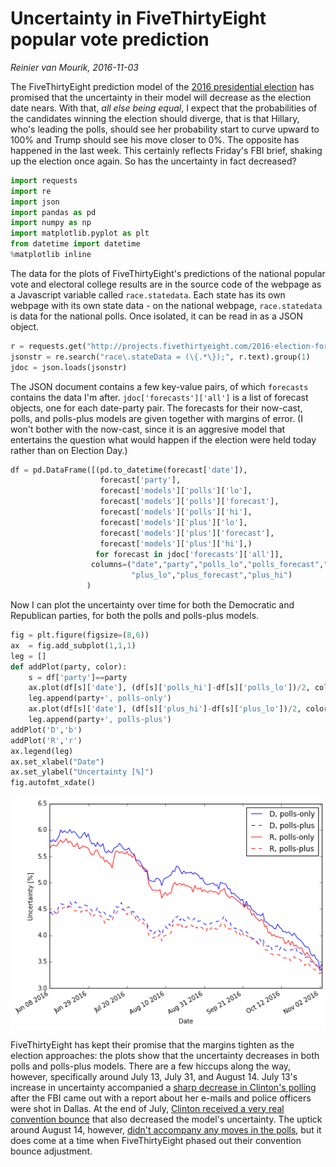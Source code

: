 
# Uncertainty in FiveThirtyEight popular vote prediction

*Reinier van Mourik, 2016-11-03*

The FiveThirtyEight prediction model of the [2016 presidential election](http://projects.fivethirtyeight.com/2016-election-forecast/) has promised that the uncertainty in their model will decrease as the election date nears.  With that, *all else being equal*, I expect that the probabilities of the candidates winning the election should diverge, that is that Hillary, who's leading the polls, should see her probability start to curve upward to 100% and Trump should see his move closer to 0%.  The opposite has happened in the last week.  This certainly reflects Friday's FBI brief, shaking up the election once again.  So has the uncertainty in fact decreased? 


```python
import requests
import re
import json
import pandas as pd
import numpy as np
import matplotlib.pyplot as plt
from datetime import datetime
%matplotlib inline
```

The data for the plots of FiveThirtyEight's predictions of the national popular vote and electoral college results are in the source code of the webpage as a Javascript variable called `race.statedata`. Each state has its own webpage with its own state data - on the national webpage, `race.statedata` is data for the national polls. Once isolated, it can be read in as a JSON object. 


```python
r = requests.get("http://projects.fivethirtyeight.com/2016-election-forecast/")
jsonstr = re.search("race\.stateData = (\{.*\});", r.text).group(1)
jdoc = json.loads(jsonstr)

```

The JSON document contains a few key-value pairs, of which `forecasts` contains the data I'm after.  `jdoc['forecasts']['all']` is a list of forecast objects, one for each date-party pair.  The forecasts for their now-cast, polls, and polls-plus models are given together with margins of error. (I won't bother with the now-cast, since it is an aggresive model that entertains the question what would happen if the election were held today rather than on Election Day.)


```python
df = pd.DataFrame([(pd.to_datetime(forecast['date']), 
                    forecast['party'], 
                    forecast['models']['polls']['lo'],
                    forecast['models']['polls']['forecast'],
                    forecast['models']['polls']['hi'],
                    forecast['models']['plus']['lo'],
                    forecast['models']['plus']['forecast'],
                    forecast['models']['plus']['hi'],) 
                   for forecast in jdoc['forecasts']['all']], 
                  columns=("date","party","polls_lo","polls_forecast","polls_hi",
                           "plus_lo","plus_forecast","plus_hi")
                 )

```

Now I can plot the uncertainty over time for both the Democratic and Republican parties, for both the polls and polls-plus models. 

```python
fig = plt.figure(figsize=(8,6))
ax  = fig.add_subplot(1,1,1)
leg = []
def addPlot(party, color):
    s = df['party']==party
    ax.plot(df[s]['date'], (df[s]['polls_hi']-df[s]['polls_lo'])/2, color=color)
    leg.append(party+', polls-only')
    ax.plot(df[s]['date'], (df[s]['plus_hi']-df[s]['plus_lo'])/2, color=color, linestyle='--')
    leg.append(party+', polls-plus')
addPlot('D','b')
addPlot('R','r')
ax.legend(leg)
ax.set_xlabel("Date")
ax.set_ylabel("Uncertainty [%]")
fig.autofmt_xdate()

```


![png](img/161103-uncertainty-presidential-polling-output_8_0.png)


FiveThirtyEight has kept their promise that the margins tighten as the election approaches: the plots show that the uncertainty decreases in both polls and polls-plus models. There are a few hiccups along the way, however, specifically around July 13, July 31, and August 14.  July 13's increase in uncertainty accompanied a [sharp decrease in Clinton's polling](http://fivethirtyeight.com/features/election-update-when-to-freak-out-about-shocking-new-polls/) after the FBI came out with a report about her e-mails and police officers were shot in Dallas.  At the end of July, [Clinton received a very real convention bounce](http://fivethirtyeight.com/features/election-update-clintons-bounce-appears-bigger-than-trumps/) that also decreased the model's uncertainty. The uptick around August 14, however, [didn't accompany any moves in the polls](http://fivethirtyeight.com/features/election-update-clintons-lead-is-clear-and-steady/), but it does come at a time when FiveThirtyEight phased out their convention bounce adjustment. 
